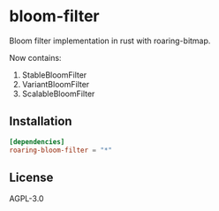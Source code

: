 # bloom-filter

Bloom filter implementation in rust with roaring-bitmap.

Now contains:

1. StableBloomFilter
2. VariantBloomFilter
3. ScalableBloomFilter

## Installation

```toml
[dependencies]
roaring-bloom-filter = "*"
```

## License

AGPL-3.0
